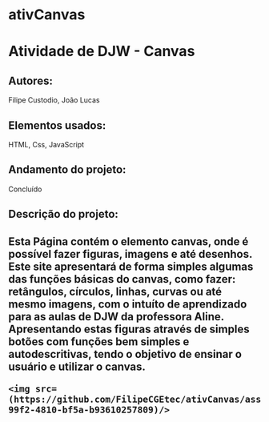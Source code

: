 # ativCanvas
<h1>Atividade de DJW - Canvas</h1>

<h2>Autores: </h2>Filipe Custodio, João Lucas

<h2>Elementos usados:</h2> HTML, Css, JavaScript

<h2>Andamento do projeto:</h2> Concluído

<h2>Descrição do projeto:<h2>
<p>
    Esta Página contém o elemento canvas, onde é possível fazer figuras, imagens e até desenhos.
    Este site apresentará de forma simples algumas das funções básicas do canvas, como fazer:
    retângulos, círculos, linhas, curvas ou até mesmo imagens, com o intuíto de aprendizado
    para as aulas de DJW da professora Aline. Apresentando estas figuras através de simples botões
    com funções bem simples e autodescritivas, tendo o objetivo de ensinar o usuário e utilizar
    o canvas.
</p>

    <img src= (https://github.com/FilipeCGEtec/ativCanvas/assets/127855543/6e50266d-99f2-4810-bf5a-b93610257809)/>
